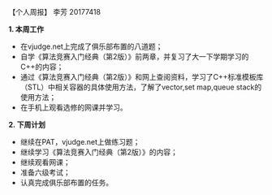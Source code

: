 【个人周报】 李芳 20177418

**1. 本周工作**

  * 在vjudge.net上完成了俱乐部布置的八道题；
  * 自学《算法竞赛入门经典（第2版）》前两章，并复习了大一下学期学习的C++的内容；
  * 通过《算法竞赛入门经典（第2版）》和网上查阅资料，学习了C++标准模板库（STL）中相关容器的具体使用方法，了解了vector,set map,queue stack的使用方法；
  * 在手机上观看选修的网课并学习。

**2. 下周计划**

  * 继续在PAT，vjudge.net上做练习题；
  * 继续学习《算法竞赛入门经典（第2版）》的内容；
  * 继续观看网课；
  * 准备六级考试；
  * 认真完成俱乐部布置的任务。
